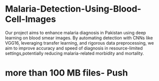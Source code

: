 # Malaria-Detection-Using-Blood-Cell-Images
Our project aims to enhance malaria diagnosis in Pakistan using deep learning on blood smear images. By automating detection with CNNs like VGG16, leveraging transfer learning, and rigorous data preprocessing, we aim to improve accuracy and speed of diagnosis in resource-limited settings,potentially reducing malaria-related morbidity and mortality.
# more than 100 MB files- Push
